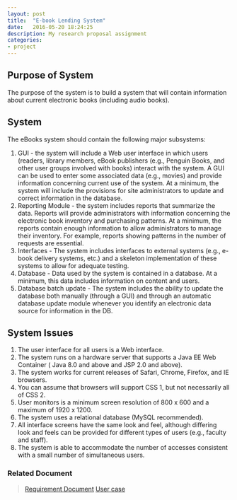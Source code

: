 ```yaml
---
layout: post
title:  "E-book Lending System"
date:   2016-05-20 18:24:25
description: My research proposal assignment
categories:
- project
---
```


## Purpose of System
The purpose of the system is to build a system that will contain information about current electronic books (including audio books).

## System
The eBooks system should contain the following major subsystems:

1. GUI - the system will include a Web user interface in which users (readers, library members, eBook publishers (e.g., Penguin Books, and other user groups involved with books) interact with the system. A GUI can be used to enter some associated data (e.g., movies) and provide information concerning current use of the system. At a minimum, the system will include the provisions for site administrators to update and correct information in the database.
2. Reporting Module - the system includes reports that summarize the data. Reports will provide administrators with information concerning the electronic book inventory and purchasing patterns. At a minimum, the reports contain enough information to allow administrators to manage their inventory. For example, reports showing patterns in the number of requests are essential.
3. Interfaces - The system includes interfaces to external systems (e.g., e-book delivery systems, etc.) and a skeleton implementation of these systems to allow for adequate testing.
4. Database - Data used by the system is contained in a database. At a minimum, this data includes information on content and users.
5. Database batch update - The system includes the ability to update the database both manually (through a GUI) and through an automatic database update module whenever you identify an electronic data source for information in the DB.

## System Issues
1. The user interface for all users is a Web interface.
2. The system runs on a hardware server that supports a Java EE Web Container ( Java 8.0 and above and JSP 2.0 and above).
3. The system works for current releases of Safari, Chrome, Firefox, and IE browsers.
4. You can assume that browsers will support CSS 1, but not necessarily all of CSS 2.
5. User monitors is a minimum screen resolution of 800 x 600 and a maximum of 1920 x 1200.
6. The system uses a relational database (MySQL recommended).
7. All interface screens have the same look and feel, although differing look and feels can be provided for different types of users (e.g., faculty and staff).
8. The system is able to accommodate the number of accesses consistent with a small number of simultaneous users.

### Related Document
> [Requirement Document]({{site.baseurl}}/cse308/RequiremetDocument.pdf)
> [User case]({{site.baseurl}}/cse308/Usercase.pdf)
